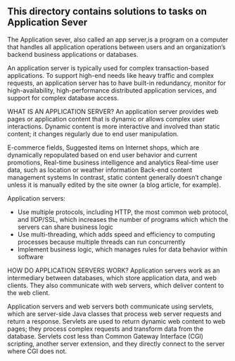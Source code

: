 ## This directory contains solutions to tasks on Application Sever
The Application sever, also called an app server,is a program on a computer that handles all application operations between users and an organization’s backend business applications or databases.

An application server is typically used for complex transaction-based applications. To support high-end needs like heavy traffic and complex requests, an application server has to have built-in redundancy, monitor for high-availability, high-performance distributed application services, and support for complex database access.

WHAT IS AN APPLICATION SERVER? An application server provides web pages or application content that is dynamic or allows complex user interactions. Dynamic content is more interactive and involved than static content; it changes regularly due to end user manipulation.

E-commerce fields, Suggested items on Internet shops, which are dynamically repopulated based on end user behavior and current promotions, Real-time business intelligence and analytics Real-time user data, such as location or weather information Back-end content management systems In contrast, static content generally doesn’t change unless it is manually edited by the site owner (a blog article, for example).

Application servers:
* Use multiple protocols, including HTTP, the most common web protocol, and IIOP/SSL, which increases the number of programs which which the servers can share business logic
* Use multi-threading, which adds speed and efficiency to computing processes because multiple threads can run concurrently
* Implement business logic, which manages rules for data behavior within software

HOW DO APPLICATION SERVERS WORK? Application servers work as an intermediary between databases, which store application data, and web clients. They also communicate with web servers, which deliver content to the web client.

Application servers and web servers both communicate using servlets, which are server-side Java classes that process web server requests and return a response. Servlets are used to return dynamic web content to web pages; they process complex requests and transform data from the database. Servlets cost less than Common Gateway Interface (CGI) scripting, another server extension, and they directly connect to the server where CGI does not.
